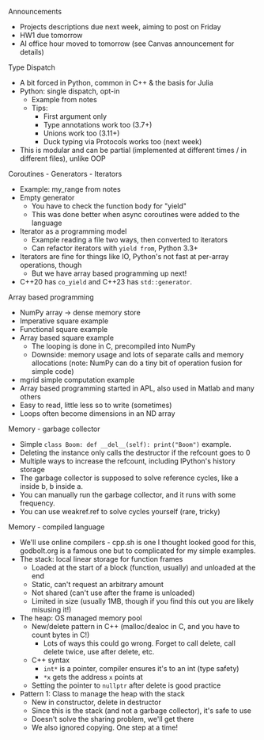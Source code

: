 Announcements

- Projects descriptions due next week, aiming to post on Friday
- HW1 due tomorrow
- AI office hour moved to tomorrow (see Canvas announcement for details)

Type Dispatch

- A bit forced in Python, common in C++ & the basis for Julia
- Python: single dispatch, opt-in
  - Example from notes
  - Tips:
    - First argument only
    - Type annotations work too (3.7+)
    - Unions work too (3.11+)
    - Duck typing via Protocols works too (next week)
- This is modular and can be partial (implemented at different times / in
  different files), unlike OOP

Coroutines - Generators - Iterators

- Example: my_range from notes
- Empty generator
  - You have to check the function body for "yield"
  - This was done better when async coroutines were added to the language
- Iterator as a programming model
  - Example reading a file two ways, then converted to iterators
  - Can refactor iterators with `yield from`, Python 3.3+
- Iterators are fine for things like IO, Python's not fast at per-array
  operations, though
  - But we have array based programming up next!
- C++20 has `co_yield` and C++23 has `std::generator`.

Array based programming

- NumPy array -> dense memory store
- Imperative square example
- Functional square example
- Array based square example
  - The looping is done in C, precompiled into NumPy
  - Downside: memory usage and lots of separate calls and memory allocations
    (note: NumPy can do a tiny bit of operation fusion for simple code)
- mgrid simple computation example
- Array based programming started in APL, also used in Matlab and many others
- Easy to read, little less so to write (sometimes)
- Loops often become dimensions in an ND array

Memory - garbage collector

- Simple `class Boom: def __del__(self): print("Boom")` example.
- Deleting the instance only calls the destructor if the refcount goes to 0
- Multiple ways to increase the refcount, including IPython's history storage
- The garbage collector is supposed to solve reference cycles, like a inside b,
  b inside a.
- You can manually run the garbage collector, and it runs with some frequency.
- You can use weakref.ref to solve cycles yourself (rare, tricky)

Memory - compiled language

- We'll use online compilers - cpp.sh is one I thought looked good for this,
  godbolt.org is a famous one but to complicated for my simple examples.
- The stack: local linear storage for function frames
  - Loaded at the start of a block (function, usually) and unloaded at the end
  - Static, can't request an arbitrary amount
  - Not shared (can't use after the frame is unloaded)
  - Limited in size (usually 1MB, though if you find this out you are likely
    misusing it!)
- The heap: OS managed memory pool
  - New/delete pattern in C++ (malloc/dealoc in C, and you have to count bytes
    in C!)
    - Lots of ways this could go wrong. Forget to call delete, call delete
      twice, use after delete, etc.
  - C++ syntax
    - `int*` is a pointer, compiler ensures it's to an int (type safety)
    - `*x` gets the address `x` points at
  - Setting the pointer to `nullptr` after delete is good practice
- Pattern 1: Class to manage the heap with the stack
  - New in constructor, delete in destructor
  - Since this is the stack (and not a garbage collector), it's safe to use
  - Doesn't solve the sharing problem, we'll get there
  - We also ignored copying. One step at a time!
